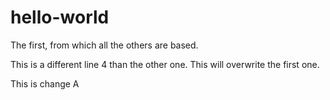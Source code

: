 # hello-world
The first, from which all the others are based.

This is a different line 4 than the other one. This will overwrite the first one.

This is change A

